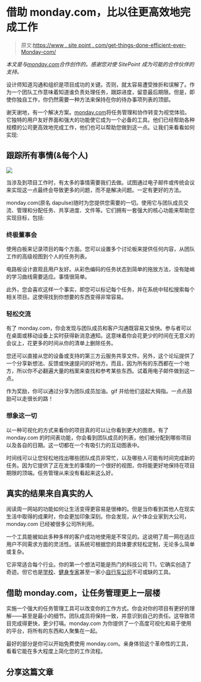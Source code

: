 # 借助 monday.com，比以往更高效地完成工作

> 原文:[https://www . site point . com/get-things-done-efficient-ever-Monday-com/](https://www.sitepoint.com/get-things-done-efficiently-ever-monday-com/)

*本文是与[monday.com](https://monday.com/mb/nl/status-video-task/?utm_source=newsletter&utm_campaign=sitepoint_article)合作创作的。感谢您对使 SitePoint 成为可能的合作伙伴的支持。*

设计师知道沟通和组织是项目成功的关键。否则，就太容易遭受挫折和误解了。作为一个团队工作意味着知道谁负责处理任务，跟踪进度，留意最后期限。但是，即使你独自工作，你仍然需要一种方法来保持在你的待办事项列表的顶部。

谢天谢地，有一个解决方案。[monday.com](https://monday.com/mb/nl/status-video-task/?utm_source=newsletter&utm_campaign=sitepoint_article)将任务管理和协作转变为视觉体验。它独特的用户友好界面和强大的功能使它成为一个必备的工具。他们已经帮助各种规模的公司更高效地完成工作，他们也可以帮助您做到这一点。让我们来看看如何实现:

## 跟踪所有事情(&每个人)

![](../Images/5595e29de2c8869df3649dc7db7aacb2.png)

当涉及到项目工作时，有太多的事情需要我们去做。试图通过电子邮件或传统会议来实现这一点最终会导致更多的问题，而不是解决问题。一定有更好的方法。

monday.com(原名 dapulse)随时为您提供您需要的一切。使用它与团队成员交流、管理和分配任务、共享进度、文件等。它们拥有一套强大的核心功能来帮助您实现目标，包括:

### 终极董事会

使用白板来记录项目的每个方面。您可以设置多个讨论板来提供任何内容，从团队工作的高级视图到个人的任务列表。

电路板设计直观且用户友好。从彩色编码的任务状态到简单的拖放方法，没有陡峭的学习曲线需要适应。事情很简单。

此外，您会喜欢这样一个事实，即您可以标记每个任务，并在系统中轻松搜索每个相关项目。这使得找到你想要的东西变得非常容易。

### 轻松交流

有了 monday.com，你会发现与团队成员和客户沟通既容易又愉快。参与者可以在桌面或移动设备上实时获得新消息通知。这意味着你会花更少的时间在无意义的会议上，花更多的时间从你的清单上删除任务。

您还可以直接从您的设备或支持的第三方云服务共享文件。另外，这个论坛提供了一个分享新想法、反馈或快速提问的好地方。而且，因为所有的东西都在一个地方，所以你不必翻遍大量的档案来查找和参考某些东西。试着用电子邮件做到这一点。

作为奖励，你可以通过分享为团队成员加油。gif 并给他们竖起大拇指。一点点鼓励可以走很长的路！

### 想象这一切

以一种可视化的方式来看你的项目真的可以让你看到更大的图景。有了 monday.com 的时间表功能，你会看到团队成员的列表，他们被分配到哪些项目以及各自的日期。这一切都在一个有吸引力的互动图表中。

时间线可以让您轻松地找出哪些团队成员非常忙，以及哪些人可能有时间完成新的任务。因为它提供了正在发生的事情的一个很好的视图，你将能更好地保持在项目期限的顶端。任务管理从来没有看起来这么好。

## 真实的结果来自真实的人

阅读周一网站的功能如何让生活变得更容易是很棒的。但是当你看到其他人在现实生活中取得的成果时，你会更加印象深刻。你会发现，从个体企业家到大公司，monday.com 已经被很多公司所利用。

一个工具能被如此多种多样的客户成功地使用是不常见的。这说明了周一网在适应用户不同需求方面的灵活性。该系统可根据您的具体要求轻松定制，无论多么简单或复杂。

它非常适合每个行业。你的第一个想法可能是热门的科技公司 T1，它确实创造了奇迹。但它也是[学校](https://blog.monday.com/monday-has-made-me-a-better-teacher-video/?utm_source=newsletter&utm_campaign=sitepoint_article)、[健身专家](https://blog.monday.com/how-ej-ogenyi-gamifies-wellness-with-dapulse-to-help-her-clients-lose-weight-for-good/?utm_source=newsletter&utm_campaign=sitepoint_article)甚至一家小[自行车公司](https://blog.monday.com/optimize-workflow-globally/?utm_source=newsletter&utm_campaign=sitepoint_article)不可或缺的工具。

## 借助 monday.com，让任务管理更上一层楼

实施一个强大的任务管理工具可以改变你的工作方式。你会对你的项目有更好的理解——甚至是最小的细节。团队成员将保持一致，并意识到自己的责任。这导致项目完成得更快，更少打嗝。monday.com 为你提供了一个高度可视化和易于使用的平台，将所有的东西和人聚集在一起。

最好的部分是你可以开始免费使用 monday.com。亲身体验这个革命性的工具，看看它能在多大程度上简化您的工作流程。

## 分享这篇文章